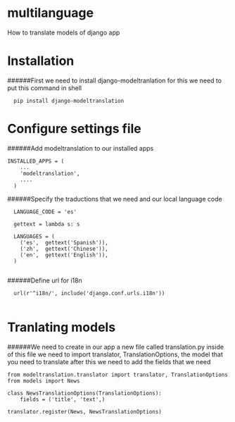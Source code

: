 # multilanguage
How to translate models of django app

# Installation

######First we need to install django-modeltranlation for this we need to put this command in shell


```
  pip install django-modeltranslation
```

# Configure settings file 

######Add modeltranslation to our installed apps

```
INSTALLED_APPS = (
    ...
    'modeltranslation',
    ....
  )
```

######Specify the traductions that we need and our local language code
    
  ```
    LANGUAGE_CODE = 'es'

    gettext = lambda s: s

    LANGUAGES = (
      ('es',  gettext('Spanish')),
      ('zh',  gettext('Chinese')),
      ('en',  gettext('English')),
    ) 
    
  ```
   
######Define url for i18n
  
  ```
    url(r'^i18n/', include('django.conf.urls.i18n'))
    
  ```
# Tranlating models

######We need to create in our app a new file called translation.py inside of this file we need to import translator, TranslationOptions, the model that you need to translate after this we need to add the fields that we need 

```
from modeltranslation.translator import translator, TranslationOptions
from models import News

class NewsTranslationOptions(TranslationOptions):
    fields = ('title', 'text',)

translator.register(News, NewsTranslationOptions)    
```


